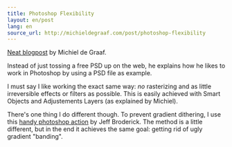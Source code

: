 ```yaml
---
title: Photoshop Flexibility
layout: en/post
lang: en
source_url: http://michieldegraaf.com/post/photoshop-flexibility
---
```

[Neat blogpost](http://michieldegraaf.com/post/photoshop-flexibility) by Michiel de Graaf.

Instead of just tossing a free PSD up on the web, he explains how he likes to work in Photoshop by using a PSD file as example.

I must say I like working the exact same way: *no* rasterizing and as little irreversible effects or filters as possible. This is easily achieved with Smart Objects and Adjustements Layers (as explained by Michiel).

There's one thing I do different though. To prevent gradient dithering, I use this [handy photoshop action](http://dribbble.com/shots/499495-Remove-the-banding-of-Photoshop-Gradients) by Jeff Broderick. The method is a little different, but in the end it achieves the same goal: getting rid of ugly gradient "banding".